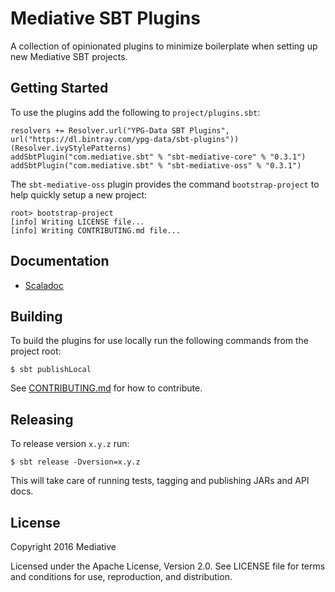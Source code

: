 # Mediative SBT Plugins

A collection of opinionated plugins to minimize boilerplate when setting up new
Mediative SBT projects.

## Getting Started

To use the plugins add the following to `project/plugins.sbt`:

    resolvers += Resolver.url("YPG-Data SBT Plugins", url("https://dl.bintray.com/ypg-data/sbt-plugins"))(Resolver.ivyStylePatterns)
    addSbtPlugin("com.mediative.sbt" % "sbt-mediative-core" % "0.3.1")
    addSbtPlugin("com.mediative.sbt" % "sbt-mediative-oss" % "0.3.1")

The `sbt-mediative-oss` plugin provides the command `bootstrap-project` to
help quickly setup a new project:

    root> bootstrap-project
    [info] Writing LICENSE file...
    [info] Writing CONTRIBUTING.md file...

## Documentation

 - [Scaladoc](https://ypg-data.github.io/sbt-mediative/api/#com.mediative.sbt.package)

## Building

To build the plugins for use locally run the following commands from the project
root:

    $ sbt publishLocal

See [CONTRIBUTING.md](CONTRIBUTING.md) for how to contribute.

## Releasing

To release version `x.y.z` run:

    $ sbt release -Dversion=x.y.z

This will take care of running tests, tagging and publishing JARs and API docs.

## License

Copyright 2016 Mediative

Licensed under the Apache License, Version 2.0. See LICENSE file for terms and
conditions for use, reproduction, and distribution.
